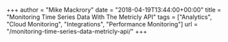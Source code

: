 +++
author = "Mike Mackrory"
date = "2018-04-19T13:44:00+00:00"
title = "Monitoring Time Series Data With The Metricly API"
tags = ["Analytics", "Cloud Monitoring", "Integrations", "Performance Monitoring"]
url = "/monitoring-time-series-data-metricly-api/"
+++